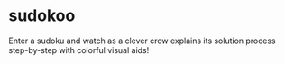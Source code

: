 # sudokoo

Enter a sudoku and watch as a clever crow explains its solution process step-by-step with colorful visual aids!
